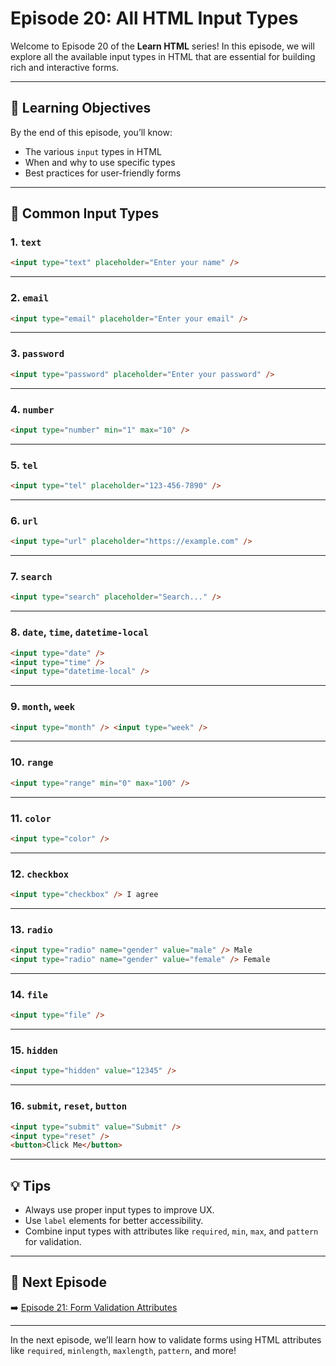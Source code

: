 # Episode 20: All HTML Input Types

Welcome to Episode 20 of the **Learn HTML** series! In this episode, we will explore all the available input types in HTML that are essential for building rich and interactive forms.

---

## 🧠 Learning Objectives

By the end of this episode, you’ll know:

- The various `input` types in HTML
- When and why to use specific types
- Best practices for user-friendly forms

---

## 🔢 Common Input Types

### 1. `text`

```html
<input type="text" placeholder="Enter your name" />
```

---

### 2. `email`

```html
<input type="email" placeholder="Enter your email" />
```

---

### 3. `password`

```html
<input type="password" placeholder="Enter your password" />
```

---

### 4. `number`

```html
<input type="number" min="1" max="10" />
```

---

### 5. `tel`

```html
<input type="tel" placeholder="123-456-7890" />
```

---

### 6. `url`

```html
<input type="url" placeholder="https://example.com" />
```

---

### 7. `search`

```html
<input type="search" placeholder="Search..." />
```

---

### 8. `date`, `time`, `datetime-local`

```html
<input type="date" />
<input type="time" />
<input type="datetime-local" />
```

---

### 9. `month`, `week`

```html
<input type="month" /> <input type="week" />
```

---

### 10. `range`

```html
<input type="range" min="0" max="100" />
```

---

### 11. `color`

```html
<input type="color" />
```

---

### 12. `checkbox`

```html
<input type="checkbox" /> I agree
```

---

### 13. `radio`

```html
<input type="radio" name="gender" value="male" /> Male
<input type="radio" name="gender" value="female" /> Female
```

---

### 14. `file`

```html
<input type="file" />
```

---

### 15. `hidden`

```html
<input type="hidden" value="12345" />
```

---

### 16. `submit`, `reset`, `button`

```html
<input type="submit" value="Submit" />
<input type="reset" />
<button>Click Me</button>
```

---

## 💡 Tips

- Always use proper input types to improve UX.
- Use `label` elements for better accessibility.
- Combine input types with attributes like `required`, `min`, `max`, and `pattern` for validation.

---

## 🔗 Next Episode

➡️ [Episode 21: Form Validation Attributes](../Episode_21/Readme.md)

---

In the next episode, we’ll learn how to validate forms using HTML attributes like `required`, `minlength`, `maxlength`, `pattern`, and more!
